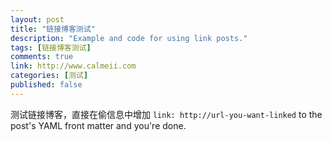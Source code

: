 ```yaml
---
layout: post
title: "链接博客测试"
description: "Example and code for using link posts."
tags: [链接博客测试]
comments: true
link: http://www.calmeii.com
categories: [测试]
published: false
---
```


测试链接博客，直接在偷信息中增加 `link: http://url-you-want-linked` to the post's YAML front matter and you're done.
